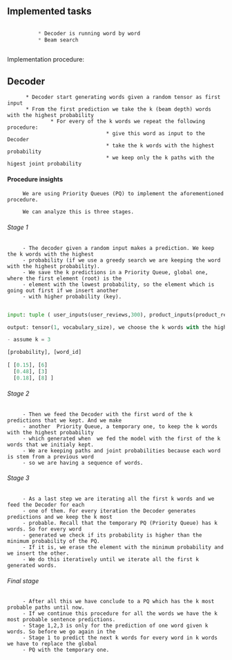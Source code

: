 ## Implemented tasks

```javascript

          * Decoder is running word by word
          * Beam search 
          
```
Implementation procedure:


## Decoder

          * Decoder start generating words given a random tensor as first input
          * From the first prediction we take the k (beam depth) words with the highest probability
                  * For every of the k words we repeat the following procedure:
                                    * give this word as input to the Decoder
                                    * take the k words with the highest probability
                                    * we keep only the k paths with the higest joint probability
                                    
                                    
                                    
#### Procedure insights

         We are using Priority Queues (PQ) to implement the aforementioned procedure.
         
         We can analyze this is three stages.
         
###### Stage 1

         - The decoder given a random input makes a prediction. We keep the k words with the highest 
         - probability (if we use a greedy search we are keeping the word with the highest probability). 
         - We save the k predictions in a Priority Queue, global one, where the first element (root) is the 
         - element with the lowest probability, so the element which is going out first if we insert another 
         - with higher probability (key).
         
         
```python

input: tuple ( user_inputs(user_reviews,300), product_inputs(product_reviews,300), neighbourhood_inputs(neighbourhood_reviews,300) )

output: tensor(1, vocabulary_size), we choose the k words with the highest probability

- assume k = 3

[probability], [word_id]
  
[ [0.15], [6]
  [0.48], [3]
  [0.18], [8] ]


```
         
         
###### Stage 2
         
         - Then we feed the Decoder with the first word of the k predictions that we kept. And we make 
         - another  Priority Queue, a temporary one, to keep the k words with the highest probability 
         - which generated when  we fed the model with the first of the k words that we initialy kept. 
         - We are keeping paths and joint probabilities because each word is stem from a previous word
         - so we are having a sequence of words.
         
###### Stage 3

         - As a last step we are iterating all the first k words and we feed the Decoder for each 
         - one of them. For every iteration the Decoder generates predictions and we keep the k most 
         - probable. Recall that the temporary PQ (Priority Queue) has k words. So for every word 
         - generated we check if its probability is higher than the minimum probability of the PQ. 
         - If it is, we erase the element with the minimum probability and we insert the other. 
         - We do this iteratively until we iterate all the first k generated words.
          
###### Final stage

         - After all this we have conclude to a PQ which has the k most probable paths until now. 
         - If we continue this procedure for all the words we have the k most probable sentence predictions. 
         - Stage 1,2,3 is only for the prediction of one word given k words. So before we go again in the 
         - Stage 1 to predict the next k words for every word in k words we have to replace the global 
         - PQ with the temporary one.
